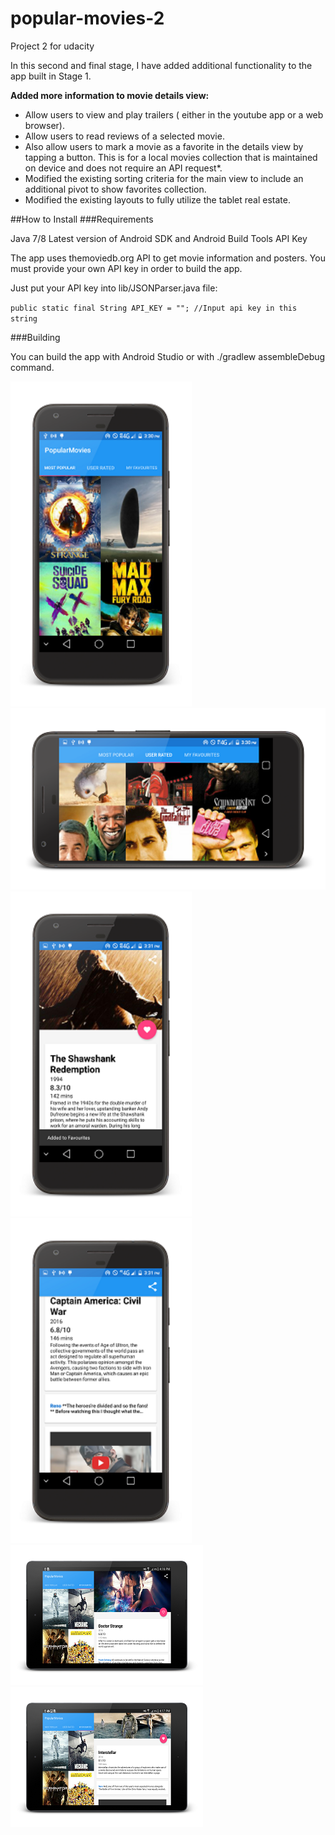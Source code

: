 # popular-movies-2
Project 2 for udacity

In this second and final stage, I have added additional functionality to the app built in Stage 1.

<b>Added more information to movie details view:</b>
<ul>
<li>Allow users to view and play trailers ( either in the youtube app or a web browser).</li>
<li>Allow users to read reviews of a selected movie.</li>
<li>Also allow users to mark a movie as a favorite in the details view by tapping a button. 
This is for a local movies collection that is maintained on device and does not require an API request*.</li>
<li>Modified the existing sorting criteria for the main view to include an additional pivot to show favorites collection.</li>
<li>Modified the existing layouts to fully utilize the tablet real estate.</li>
</ul>
##How to Install
###Requirements

Java 7/8
Latest version of Android SDK and Android Build Tools
API Key

The app uses themoviedb.org API to get movie information and posters. You must provide your own API key in order to build the app.

Just put your API key into lib/JSONParser.java file:

`public static final String API_KEY = ""; //Input api key in this string`


###Building

You can build the app with Android Studio or with ./gradlew assembleDebug command.

<img src="https://github.com/maayyaannkk/popular-movies-2/blob/master/Screenshot19.png" height="520" width="290">
<img src="https://github.com/maayyaannkk/popular-movies-2/blob/master/Screenshot20.png" height="290" width="520">
<img src="https://github.com/maayyaannkk/popular-movies-2/blob/master/Screenshot21.png" height="520" width="290">
<img src="https://github.com/maayyaannkk/popular-movies-2/blob/master/Screenshot22.png" height="520" width="290">
<img src="https://github.com/maayyaannkk/popular-movies-2/blob/master/Screenshot23.png" >
<img src="https://github.com/maayyaannkk/popular-movies-2/blob/master/Screenshot24.png" >
